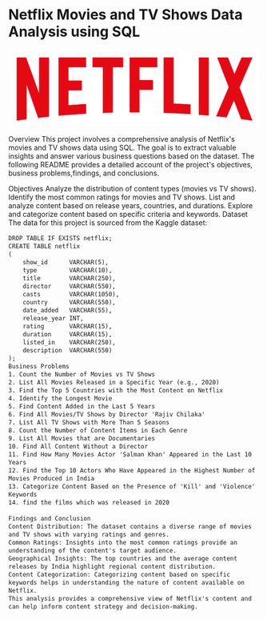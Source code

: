 # Netflix Movies and TV Shows Data Analysis using SQL

![Netflix Logo](https://github.com/sharathjain01/NETFLIX_SQL_PROJECT/blob/main/logo.png)

Overview
This project involves a comprehensive analysis of Netflix's movies and TV shows data using SQL. The goal is to extract valuable insights and answer various business questions based on the dataset. The following README provides a detailed account of the project's objectives, business problems,findings, and conclusions.

Objectives
Analyze the distribution of content types (movies vs TV shows).
Identify the most common ratings for movies and TV shows.
List and analyze content based on release years, countries, and durations.
Explore and categorize content based on specific criteria and keywords.
Dataset
The data for this project is sourced from the Kaggle dataset:

```Schema
DROP TABLE IF EXISTS netflix;
CREATE TABLE netflix
(
    show_id      VARCHAR(5),
    type         VARCHAR(10),
    title        VARCHAR(250),
    director     VARCHAR(550),
    casts        VARCHAR(1050),
    country      VARCHAR(550),
    date_added   VARCHAR(55),
    release_year INT,
    rating       VARCHAR(15),
    duration     VARCHAR(15),
    listed_in    VARCHAR(250),
    description  VARCHAR(550)
);
Business Problems 
1. Count the Number of Movies vs TV Shows
2. List All Movies Released in a Specific Year (e.g., 2020)
3. Find the Top 5 Countries with the Most Content on Netflix
4. Identify the Longest Movie
5. Find Content Added in the Last 5 Years
6. Find All Movies/TV Shows by Director 'Rajiv Chilaka'
7. List All TV Shows with More Than 5 Seasons
8. Count the Number of Content Items in Each Genre
9. List All Movies that are Documentaries
10. Find All Content Without a Director
11. Find How Many Movies Actor 'Salman Khan' Appeared in the Last 10 Years
12. Find the Top 10 Actors Who Have Appeared in the Highest Number of Movies Produced in India
13. Categorize Content Based on the Presence of 'Kill' and 'Violence' Keywords
14. find the films which was released in 2020

Findings and Conclusion
Content Distribution: The dataset contains a diverse range of movies and TV shows with varying ratings and genres.
Common Ratings: Insights into the most common ratings provide an understanding of the content's target audience.
Geographical Insights: The top countries and the average content releases by India highlight regional content distribution.
Content Categorization: Categorizing content based on specific keywords helps in understanding the nature of content available on Netflix.
This analysis provides a comprehensive view of Netflix's content and can help inform content strategy and decision-making.

